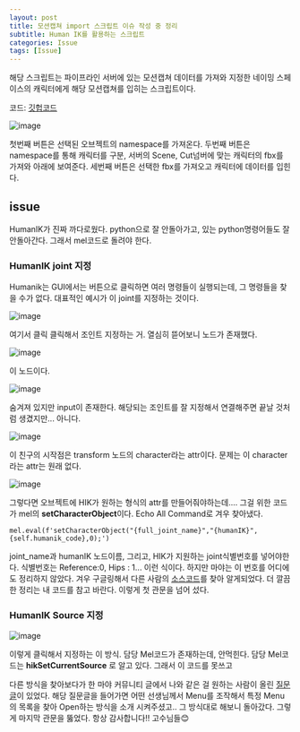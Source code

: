```yaml
---
layout: post
title: 모션캡쳐 import 스크립트 이슈 작성 중 정리
subtitle: Human IK를 활용하는 스크립트
categories: Issue
tags: [Issue]
---
```

해당 스크립트는 파이프라인 서버에 있는 모션캡쳐 데이터를 가져와 지정한 네이밍 스페이스의 캐릭터에게 해당 모션캡쳐를 입히는 스크립트이다.

코드: [깃헙코드](https://github.com/OvenTD/project_pipline_script/blob/main/import_motion_capture_data.py)

![image](https://github.com/user-attachments/assets/288e1fb4-dd8e-44ee-b9c2-a799ab348ec0)

첫번째 버튼은 선택된 오브젝트의 namespace를 가져온다.
두번째 버튼은 namespace를 통해 캐릭터를 구분, 서버의 Scene, Cut넘버에 맞는 캐릭터의 fbx를 가져와 아래에 보여준다.
세번째 버튼은 선택한 fbx를 가져오고 캐릭터에 데이터를 입힌다.

## issue

HumanIK가 진짜 까다로웠다.
python으로 잘 안돌아가고, 있는 python명령어들도 잘 안돌아간다. 
그래서 mel코드로 돌려야 한다. 

### HumanIK joint 지정
Humanik는 GUI에서는 버튼으로 클릭하면 여러 명령들이 실행되는데, 그 명령들을 찾을 수가 없다.
대표적인 예시가 이 joint를 지정하는 것이다.

![image](https://github.com/user-attachments/assets/a643bc1c-9a98-4133-88fe-07160f5a4873)

여기서 클릭 클릭해서 조인트 지정하는 거. 열심히 뜯어보니 노드가 존재했다.

![image](https://github.com/user-attachments/assets/ffde2bf9-05b7-4474-a714-fc2f86b47fa8)

이 노드이다. 

![image](https://github.com/user-attachments/assets/3c5f9678-6dc8-4d51-8dc9-6ffa3106282a)

숨겨져 있지만 input이 존재한다. 해당되는 조인트를 잘 지정해서 연결해주면 끝날 것처럼 생겼지만...
아니다.

![image](https://github.com/user-attachments/assets/22bfbd10-40e8-43fe-a3b6-bd37e6ba9909)

이 친구의 시작점은 transform 노드의 character라는 attr이다.
문제는 이 character라는 attr는 원래 없다. 

![image](https://github.com/user-attachments/assets/2042e880-0013-418a-9687-f18119e8b766)

그렇다면 오브젝트에 HIK가 원하는 형식의 attr를 만들어줘야하는데....
그걸 위한 코드가 mel의 **setCharacterObject**이다. Echo All Command로 겨우 찾아냈다.
```
mel.eval(f'setCharacterObject("{full_joint_name}","{humanIK}",{self.humanik_code},0);')
```

joint_name과 humanIK 노드이름, 그리고, HIK가 지원하는 joint식별번호를 넣어야한다.
식별번호는 Reference:0, Hips : 1... 이런 식이다.
하지만 마야는 이 번호를 어디에도 정리하지 않았다. 겨우 구글링해서 다른 사람의 [소스코드](https://forums.autodesk.com/t5/maya-programming/python-hik/td-p/4262564)를 찾아 알게되었다. 
더 깔끔한 정리는 내 코드를 참고 바란다. 이렇게 첫 관문을 넘어 섰다.

### HumanIK Source 지정

![image](https://github.com/user-attachments/assets/809d90f0-1c72-476f-aeb1-64ce97e7a929)

이렇게 클릭해서 지정하는 이 방식.
담당 Mel코드가 존재하는데, 안먹힌다. 담당 Mel코드는 **hikSetCurrentSource** 로 알고 있다.
그래서 이 코드를 못쓰고 

다른 방식을 찾아보다가 한 마야 커뮤니티 글에서 나와 같은 걸 원하는 사람이 올린 [질문글](https://forums.autodesk.com/t5/maya-animation-and-rigging/pythonic-mel-way-to-retarget-hik/td-p/7609798)이 있었다.
해당 질문글을 들어가면 어떤 선생님께서 Menu를 조작해서 특정 Menu의 목록을 찾아 Open하는 방식을 소개 시켜주셨고..
그 방식대로 해보니 돌아갔다. 그렇게 마지막 관문을 뚫었다. 항상 감사합니다!! 고수님들😊
